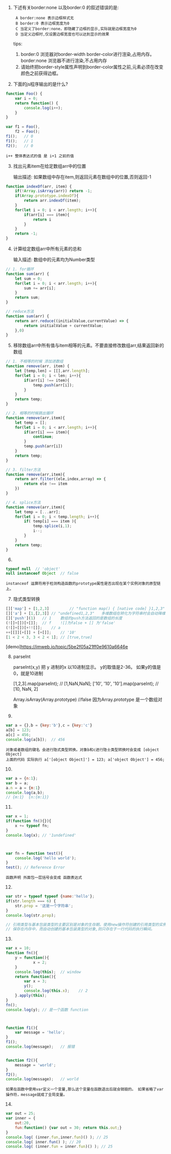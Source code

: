 1. 下述有关border:none 以及border:0 的叙述错误的是:

		A border:none 表示边框样式无
		B border:0 表示边框宽度为0
		C 当定义了border:none，即隐藏了边框的显示,实际就是边框宽度为0
		D 当定义边框时,仅设置边框宽度也可以达到显示的效果
        
	tips:
	1. border:0 浏览器对border-width border-color进行渲染,占用内存。
			border:none 浏览器不进行渲染,不占用内存
	2. 请始终把border-style属性声明到border-color属性之前,元素必须在改变颜色之前获得边框。
    
2. 下面的js程序输出的是什么?
```js
function Foo() {
	var i = 0;
	return function() {
		console.log(i++);
	}
}
 
var f1 = Foo(),
    f2 = Foo();
f1();   // 0
f1();   // 1
f2();   // 0
``` 
    i++ 整体表达式的值 是 i+1 之前的值
    
3. 找出元素item在给定数组arr中的位置
    
   输出描述: 如果数组中存在item,则返回元素在数组中的位置,否则返回-1
```js
function indexOf(arr, item) {
	if(!Array.isArray(arr)) return -1;
	if(Array.prototype.indexOf){
		return arr.indexOf(item);
	}
	for(let i = 0; i < arr.length; i++){
		if(arr[i] === item){
			return i
		}
	}
	return -1;
}
```

4. 计算给定数组arr中所有元素的总和
    
    输入描述: 数组中的元素均为Number类型
```js
// 1. for循环
function sum(arr) {
	let sum = 0;
	for(let i = 0; i < arr.length; i++){
		sum += arr[i];        
	}
	return sum;
}

// reduce方法
function sum(arr) {
	return arr.reduce((initialValue,currentValue) => {
		return initialValue + currentValue;
	},0)
}
```

5. 移除数组arr中所有值与item相等的元素。不要直接修改数组arr,结果返回新的数组
```js
// 1. 不相等的时候 添加进数组
function remove(arr, item) {
	let [temp,len] = [[],arr.length];
	for(let i = 0; i < len; i++){
		if(arr[i] !== item){
			temp.push(arr[i]);
		}
	}
	return temp;
}

// 2. 相等的时候跳出循环
function remove(arr,item){
	let temp = [];
	for(let i = 0; i < arr.length; i++){
		if(arr[i] === item){
			continue;
		}
		temp.push(arr[i])
	}
	return temp;
}

// 3. filter方法
function remove(arr,item){
	return arr.filter((ele,index,array) => {
		return ele !== item
	})
}

// 4. splice方法
function remove(arr,item){
	let temp = [...arr];
	for(let i = 0; i < temp.length; i++){
		if( temp[i] === item ){
			temp.splice(i,1);
			i--;
		}
	}
	return temp;
}
```

6.    
```js
typeof null  // 'object'
null instanceof Object  // false
```
	instanceof 运算符用于检测构造函数的prototype属性是否出现在某个实例对象的原型链上。
    
7. 隐式类型转换

```js
[]['map'] + [1,2,3]         // "function map() { [native code] }1,2,3"
[]['a'] + [1,[2,3]] // "undefined1,2,3"   多维数组在转化为字符串时会自动降维
[]['push'](1)   // 1    数组的push方法返回的是数组的长度
(![]+[])[+[]];  // f    ![]为false + [] 为'false' 
(![]+[])[+!![]];    // a 
++[[]][+[]] + [+[]];    // '10'
[1 < 2 < 3, 3 < 2 < 1]; // [true,true]
```
[demo]https://imweb.io/topic/5be2f05a21ff0e9610a6646e
    
8. parseInt

	parseInt(x,y)
	把 y 进制的x 以10进制显示。  y的取值是2-36。 如果y的值是0，就是10进制
	
	[1,2,3].map(parseInt);  // [1,NaN,NaN];
	['10', '10', '10'].map(parseInt);   //  [10, NaN, 2]
	
	
	Array.isArray(Array.prototype) //false    因为Array.prototype 是一个数组对象
    
9. 

```js
var a = {},b = {key:'b'},c = {key:'c'}
a[b] = 123;
a[c] = 456;
console.log(a[b]);  // 456      
```
	对象或者数组的键名 会进行隐式类型转换。对象b和c进行隐士类型转换时会变成 [object Object] 
	上面的代码 实际执行 a['[object Object]'] = 123; a['object Object'] = 456;
    
10.

```js
var a = {n:1};
var b = a;
a.n = a = {m:1}
console.log(a,b);
// {m:1}  {n:{m:1}}
```
11.
```js
var x = 1;
if(function fn(){}){
	x += typeof fn;
}
console.log(x); // '1undefined'



var fn = function test(){
	console.log('hello world');
}
test(); // Reference Error
```
	函数声明 外面包一层括号会变成 函数表达式
12.
```js
var str = typeof typeof {name:'hello'};
if(str.length === 6) {
	str.prop = '这是一个字符串';
}
console.log(str.prop);

// 引用类型与基本包装类型的主要区别是对象的生存期。使用new操作符创建的引用类型的实例。在执行流离开当前作用域之前都一直
// 保存在内存中，而自动创建的基本包装类型的对象,则只存在于一行代码的执行瞬间。
```       
13.
```js
var x = 10;
function fn(){
	y = function(){
			x = 2;
	}
	console.log(this);  // window
	return function(){
		var x = 3;
		y();
		console.log(this.x);    // 2
	}.apply(this);
}
fn();   
console.log(y); // 是一个函数 function 



function f1(){
	var message = 'hello';
}
f1();
console.log(message);   // 报错


function f2(){
	message = 'world';
}
f2();
console.log(message);   // world
```
	如果在函数中使用var定义一个变量,那么这个变量在函数退出后就会销毁的。 如果省略了var操作符，message就成了全局变量。
    
14.
```js
var out = 25;
var inner = {
	out:20,
	fun:function() {var out = 30; return this.out;}
}
console.log( (inner.fun,inner.fun)() ); // 25
console.log( inner.fun() ); // 20
console.log( (inner.fun = inner.fun)() ); // 25
```

